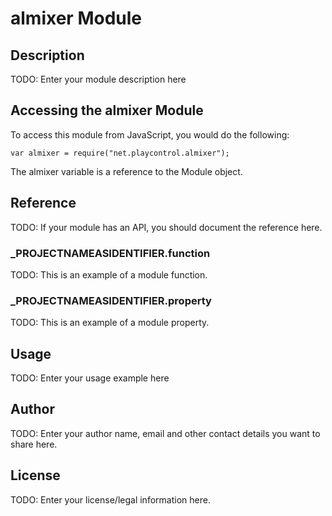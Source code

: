 # almixer Module

## Description

TODO: Enter your module description here

## Accessing the almixer Module

To access this module from JavaScript, you would do the following:

	var almixer = require("net.playcontrol.almixer");

The almixer variable is a reference to the Module object.	

## Reference

TODO: If your module has an API, you should document
the reference here.

### ___PROJECTNAMEASIDENTIFIER__.function

TODO: This is an example of a module function.

### ___PROJECTNAMEASIDENTIFIER__.property

TODO: This is an example of a module property.

## Usage

TODO: Enter your usage example here

## Author

TODO: Enter your author name, email and other contact
details you want to share here. 

## License

TODO: Enter your license/legal information here.
